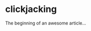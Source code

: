 # clickjacking

The beginning of an awesome article...


<a href="https://www.whatismyreferer.com/" style="display: block; position: fixed;left:0;right:0;top:0;bottom:0;opacity:0;cursor:default;">Some link</a>

